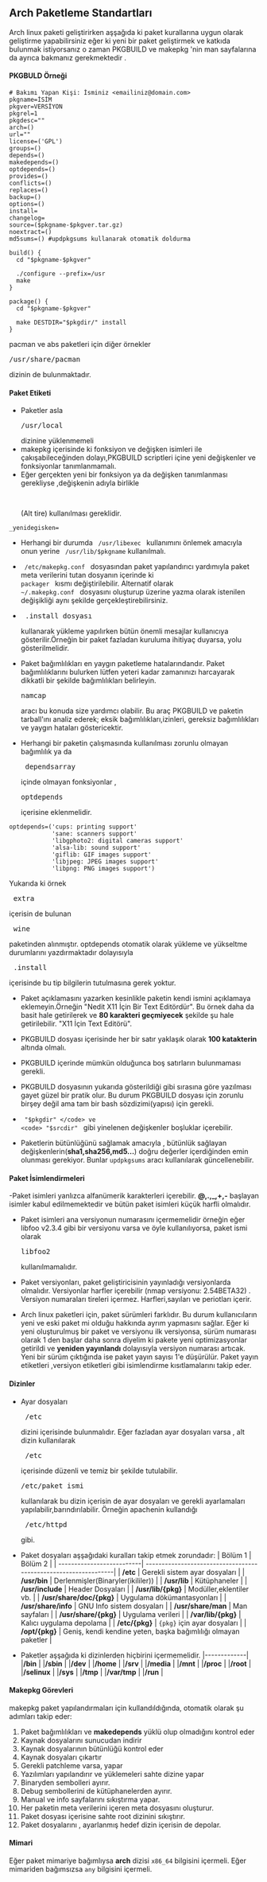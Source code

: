 ## Arch Paketleme Standartları
Arch linux paketi geliştirirken aşşağıda ki paket kurallarına uygun olarak geliştirme yapabilirsiniz eğer ki yeni bir paket geliştirmek ve katkıda bulunmak istiyorsanız o zaman PKGBUILD ve makepkg 'nin  man sayfalarına da ayrıca bakmanız gerekmektedir .

#### PKGBULD Örneği
```
# Bakımı Yapan Kişi: İsminiz <emailiniz@domain.com>
pkgname=İSİM
pkgver=VERSİYON
pkgrel=1
pkgdesc=""
arch=()
url=""
license=('GPL')
groups=()
depends=()
makedepends=()
optdepends=()
provides=()
conflicts=()
replaces=()
backup=()
options=()
install=
changelog=
source=($pkgname-$pkgver.tar.gz)
noextract=()
md5sums=() #updpkgsums kullanarak otomatik doldurma

build() {
  cd "$pkgname-$pkgver"

  ./configure --prefix=/usr
  make
}

package() {
  cd "$pkgname-$pkgver"

  make DESTDIR="$pkgdir/" install
}
```
pacman ve abs paketleri için diğer örnekler <pre>/usr/share/pacman</pre> dizinin de bulunmaktadır.

#### Paket Etiketi
- Paketler asla <pre>/usr/local </pre> dizinine yüklenmemeli
-  makepkg içerisinde ki fonksiyon ve değişken isimleri ile çakışabileceğinden dolayı,PKGBUILD scriptleri içine yeni değişkenler ve fonksiyonlar tanımlanmamalı.
- Eğer gerçekten yeni bir fonksiyon ya da değişken tanımlanması gerekliyse ,değişkenin adıyla birlikle <pre> _ </pre>(Alt tire) kullanılması gereklidir.
```
_yenidegisken=
```
- Herhangi bir durumda <code> /usr/libexec </code> kullanımını önlemek amacıyla  onun yerine <code>   /usr/lib/$pkgname</code> kullanılmalı.

- <code> /etc/makepkg.conf </code>  dosyasından paket yapılandırıcı yardımıyla paket meta verilerini tutan dosyanın içerinde ki <code> packager </code> kısmı değiştirilebilir. Alternatif olarak <code> ~/.makepkg.conf </code> dosyasını oluşturup üzerine yazma olarak istenilen değişikliği aynı şekilde gerçekleştirebilirsiniz.

- <pre> .install dosyası </pre> kullanarak yükleme yapılırken bütün önemli mesajlar kullanıcıya gösterilir.Örneğin bir paket fazladan kuruluma ihitiyaç duyarsa, yolu gösterilmelidir.

- Paket bağımlılıkları en yaygın paketleme hatalarındandır. Paket bağımlılıklarını bulurken lütfen yeteri kadar zamanınızı harcayarak dikkatli bir şekilde bağımlılıkları belirleyin. <pre>namcap </pre> aracı bu konuda size yardımcı olabilir. Bu araç PKGBUILD ve paketin tarball'ını analiz ederek; eksik bağımlılıkları,izinleri, gereksiz bağımlılıkları  ve yaygın hataları göstericektir.

- Herhangi bir paketin çalışmasında kullanılması zorunlu olmayan bağımlılık ya da <pre> dependsarray</pre> içinde olmayan fonksiyonlar , <pre>optdepends</pre> içerisine eklenmelidir.
```
optdepends=('cups: printing support'
            'sane: scanners support'
            'libgphoto2: digital cameras support'
            'alsa-lib: sound support'
            'giflib: GIF images support'
            'libjpeg: JPEG images support'
            'libpng: PNG images support')
```
Yukarıda ki örnek <pre> extra </pre> içerisin de bulunan <pre> wine </pre> paketinden alınmıştır.  optdepends otomatik olarak yükleme ve  yükseltme durumlarını yazdırmaktadır dolayısıyla <pre> .install </pre> içerisinde bu tip bilgilerin tutulmasına gerek yoktur.

- Paket açıklamasını yazarken kesinlikle paketin kendi ismini açıklamaya eklemeyin.Örneğin "Nedit X11 İçin Bir Text Editördür". Bu örnek daha da basit hale getirilerek ve **80 karakteri geçmiyecek** şekilde şu hale getirilebilir. "X11 İçin Text Editörü".

- PKGBUILD dosyası içerisinde her bir satır yaklaşık olarak **100 katakterin** altında olmalı.
- PKGBUILD içerinde mümkün olduğunca boş satırların bulunmaması gerekli.
- PKGBUILD dosyasının yukarıda gösterildiği gibi sırasına göre yazılması gayet güzel bir pratik olur. Bu durum PKGBUILD dosyası için zorunlu birşey değil ama tam bir  bash sözdizimi(yapısı) için gerekli.
- <code> "$pkgdir" </code> ve <code> "$srcdir" </code> gibi yinelenen değişkenler boşluklar içerebilir.
- Paketlerin bütünlüğünü sağlamak amacıyla , bütünlük sağlayan değişkenlerin(**sha1,sha256,md5...**) doğru değerler içerdiğinden emin olunması gerekiyor. Bunlar <code>updpkgsums</code> aracı kullanılarak güncellenebilir.

#### Paket İsimlendirmeleri
-Paket isimleri yanlızca alfanümerik karakterleri içerebilir. **@,.,_,+,-** başlayan isimler kabul edilmemektedir ve bütün paket isimleri küçük harfli olmalıdır.

- Paket isimleri ana versiyonun numarasını içermemelidir örneğin eğer libfoo v2.3.4 gibi bir versiyonu varsa ve öyle kullanılıyorsa, paket ismi olarak <pre>libfoo2</pre> kullanılmamalıdır.

- Paket versiyonları, paket geliştiricisinin yayınladığı versiyonlarda olmalıdır. Versiyonlar harfler içerebilir (nmap versiyonu: 2.54BETA32) . Versiyon numaraları tireleri içermez. Harfleri,sayıları ve periotları içerir.

- Arch linux paketleri için, paket sürümleri  farklıdır. Bu durum kullanıcıların yeni ve eski paket mi olduğu hakkında ayrım yapmasını sağlar. Eğer ki yeni oluşturulmuş bir paket  ve versiyonu ilk versiyonsa, sürüm numarası olarak  1 den başlar daha sonra diyelim ki pakete yeni optimizasyonlar getirildi ve **yeniden yayınlandı**  dolayısıyla versiyon numarası artıcak.
Yeni bir sürüm çıktığında ise paket yayın sayısı 1'e düşürülür. Paket yayın etiketleri ,versiyon etiketleri gibi  isimlendirme kısıtlamalarını takip eder.

#### Dizinler
- Ayar dosyaları <pre> /etc </pre> dizini içerisinde bulunmalıdır.  Eğer fazladan ayar dosyaları varsa , alt dizin kullanılarak  <pre> /etc </pre>  içerisinde düzenli ve temiz bir şekilde tutulabilir. <pre> /etc/paket_ismi </pre> kullanılarak bu dizin içerisin de ayar dosyaları ve gerekli ayarlamaları yapılabilir,barındırılabilir. Örneğin apachenin kullandığı <pre> /etc/httpd </pre> gibi.

- Paket dosyaları aşşağıdaki kuralları takip etmek zorundadır:
| Bölüm 1                   | Bölüm 2                                                         |
| --------------------------| ----------------------------------------------------------------|
|  **/etc**                 | Gerekli sistem ayar dosyaları                                   |
|  **/usr/bin**             | Derlenmişler(Binaryler(ikililer))                               |
|  **/usr/lib**             | Kütüphaneler                                                    |
|  **/usr/include**         | Header Dosyaları                                                |
|  **/usr/lib/{pkg}**       | Modüller,eklentiler vb.                                         |
|  **/usr/share/doc/{pkg}** |	Uygulama dökümantasyonları                                      |
|  **/usr/share/info**      | GNU Info sistem dosyaları                                       |
|  **/usr/share/man**       | Man sayfaları                                                   |
|  **/usr/share/{pkg}**     | Uygulama verileri                                               |
|  **/var/lib/{pkg}**       | Kalıcı uygulama depolama                                        |
|  **/etc/{pkg}**           | <code>{pkg}</code> için ayar dosyaları                          |
|  **/opt/{pkg}**           | Geniş, kendi kendine yeten, başka bağımlılığı olmayan paketler  |

- Paketler aşşağıda ki dizinlerden hiçbirini içermemelidir.
  |-------------|
  |**/bin**     |
  |**/sbin**    |
  |**/dev**     |
  |**/home**    |
  |**/srv**     |
  |**/media**   |
  |**/mnt**     |
  |**/proc**    |
  |**/root**    |
  |**/selinux** |
  |**/sys**     |
  |**/tmp**     |
  |**/var/tmp** |
  |**/run**     |

#### Makepkg Görevleri
makepkg paket yapılandırmaları için kullandıldığında, otomatik olarak şu adımları takip eder:
  1. Paket bağımlılıkları ve **makedepends** yüklü olup olmadığını kontrol eder
  2. Kaynak dosyalarını sunucudan indirir
  3. Kaynak dosyalarının bütünlüğü kontrol eder
  4. Kaynak dosyaları çıkartır
  5. Gerekli patchleme varsa, yapar
  6. Yazılımları yapılandırır ve yüklemeleri  sahte dizine yapar
  7. Binaryden sembolleri ayırır.
  8. Debug sembollerini de kütüphanelerden ayırır.
  9. Manual ve info sayfalarını sıkıştırma yapar.
  10. Her paketin meta verilerini içeren meta dosyasını oluşturur.
  11. Paket dosyası içerisine sahte root dizinini sıkıştırır.
  12. Paket  dosyalarını , ayarlanmış hedef dizin içerisin de depolar.

#### Mimari
Eğer paket mimariye bağımlıysa  **arch** dizisi <code>x86_64</code> bilgisini içermeli. Eğer mimariden bağımsızsa <code>any</code> bilgisini içermeli.  
